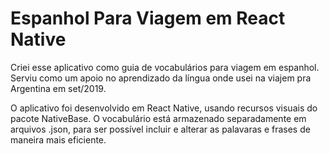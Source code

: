 # Espanhol Para Viagem em React Native


Criei esse aplicativo como guia de vocabulários para viagem em espanhol. 
Serviu como um apoio no aprendizado da língua onde usei na viajem pra Argentina em set/2019.

O aplicativo foi desenvolvido em React Native, usando recursos visuais do pacote NativeBase.
O vocabulário está armazenado separadamente em arquivos .json, para ser possível incluir e alterar as palavaras e frases de maneira mais eficiente.


